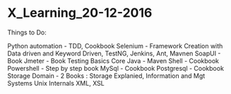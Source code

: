 # X_Learning_20-12-2016
Things to Do:

Python automation - TDD, Cookbook
Selenium - Framework Creation with Data driven and Keyword Driven, TestNG, Jenkins, Ant, Mavnen
SoapUI - Book
Jmeter - Book
Testing Basics
Core Java - Maven
Shell - Cookbook
Powershell - Step by step book
MySql - Cookbook
Postgresql - Cookbook
Storage Domain - 2 Books : Storage Explanied, Information and Mgt Systems
Unix Internals
XML, XSL
